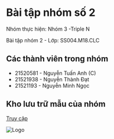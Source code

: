 
# Bài tập nhóm số 2

Nhóm thực hiện: Nhóm 3 -Triple N

Bài tập nhóm 2 - Lớp: SS004.M18.CLC


## Các thành viên trong nhóm
 - 21520581 - Nguyễn Tuấn Anh (C)
 - 21521938 - Nguyễn Thành Đạt
 - 21521193 - Nguyễn Minh Ngọc

## Kho lưu trữ mẫu của nhóm
[Truy cập](https://github.com/sheroanh/tripleN)

![Logo](https://lh3.googleusercontent.com/f3fVRvVm-yJAUhoZt2cvGa_2_MfORwJXYA9NcXZU8J3vgGpzeAOEDWh8juYPovZISWR-4XPxdTcuBRlPBZ2_qTPRFgPx30pezpEO855yaQmfEsVcvD-F0ub6nnCRojfPcavjH5veKROf22JAXWHPULOf5an3J_V4NOwwiaQas3EB0FqV0vbdb_CSILYL8JpC_JKYRkc9_CyrxsFbYoRdCodWhk_Y3szHtIhXXUIA8tdUivBQJ4--WLXG4AjY-eUNDTSC8iGEWzN10koe4jvE0dVRma3cfAE0MbzF1t0n2nU9jN6aCUvjX-SVTzdyIF-MM-y5rSbzw3tUMq16yxSx9MNb7huqqn1KneGUKgwW_bmQEyR-v9djSyBsz1Un-Gh4JEmYybgLqkx_4A7VaUbZA6ejjOQOUvGE4O9KeiaWV_JazKi0lTD2URYWuZRVN2zqM9g0HApgEFi8OMdqJxriJ6hpHeCz3susb3ThpI2-wDKGbAre2RjtiHC6Vu1RA3r0J1kbmcLEaSSa0uN6ryS2A3fT_EhCI43k-wvOPAecPHl_2kctakNxOMSt4OWFuo7-LLdZqrZgHcWZTd__qqVTxmaITlE6lDHWqQeCVZOhhzOctSE7UMUnOTl2BB-wFJizHx4ob-J4eZMuRx5DrA8_F9kE9lrGlCjOF341G4umMKXrOkk32cjQK_hJ29_57jJ7TPu9PefTA7_9XGFat1IDB5Q=s500-no?authuser=1)

